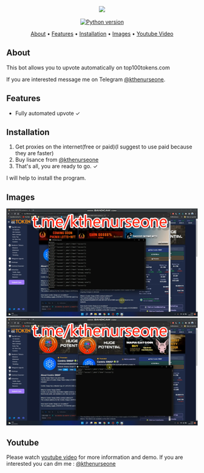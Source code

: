<p align="center"><a href="https://youtu.be/cU36O_cMqDM" target="_blank"><img src="https://github.com/kthenurseone/top100tokenupvotebot/blob/main/coinsniper_creator.gif?raw=true"></a></p>

<p align="center">
    <a href="https://www.python.org/downloads/release/python-380/"><img src="https://img.shields.io/badge/python-3.8-blue.svg?style=plastic" alt="Python version"></a>
</p>

<p align="center">
  <a href="#about">About</a>
  •
  <a href="#features">Features</a>
  •
  <a href="#installation">Installation</a>
  •
  <a href="#images">Images</a>
  •
  <a href="#youtube">Youtube Video</a>
</p>

## About
This bot allows you to upvote automatically on top100tokens.com

If you are interested message me on Telegram [@kthenurseone](https://t.me/kthenurseone). 

## Features
- Fully automated upvote ✓


## Installation
1) Get proxies on the internet(free or paid)(I suggest to use paid because they are faster)
2) Buy lisance from [@kthenurseone](https://t.me/kthenurseone)
3) That's all, you are ready to go. ✓




I will help to install the program.


## Images
![Dextool_Bot](https://github.com/kthenurseone/top100tokenupvotebot/blob/main/1.png?raw=true)
![Dextool_Bot](https://github.com/kthenurseone/top100tokenupvotebot/blob/main/2.png?raw=true)



## Youtube
Please watch [youtube video](https://youtu.be/cU36O_cMqDM) for more information and demo. If you are interested you can dm me : [@kthenurseone](https://t.me/kthenurseone)
